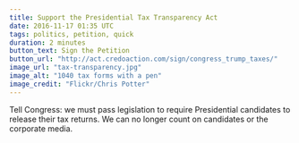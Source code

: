 ```yaml
---
title: Support the Presidential Tax Transparency Act
date: 2016-11-17 01:35 UTC
tags: politics, petition, quick
duration: 2 minutes
button_text: Sign the Petition
button_url: "http://act.credoaction.com/sign/congress_trump_taxes/"
image_url: "tax-transparency.jpg"
image_alt: "1040 tax forms with a pen"
image_credit: "Flickr/Chris Potter"
---
```


Tell Congress: we must pass legislation to require Presidential candidates to
release their tax returns. We can no longer count on candidates or the corporate
media.
